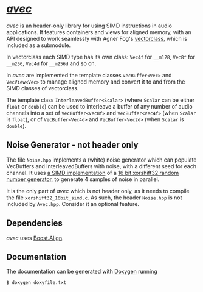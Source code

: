# [*avec*](https://github.com/unevens/avec)

*avec* is an header-only library for using SIMD instructions in audio applications. 
It features containers and views for aligned memory, with an API designed to work seamlessly with Agner Fog's [vectorclass](https://github.com/vectorclass/version2), which is included as a submodule.

In vectorclass each SIMD type has its own class: `Vec4f` for `__m128`, `Vec8f` for `__m256`, `Vec4d` for `__m256d` and so on.

In *avec* are implemented the template classes `VecBuffer<Vec>` and `VecView<Vec>` to manage aligned memory and convert it to and from the SIMD classes of vectorclass.

The template class `InterleavedBuffer<Scalar>` (where `Scalar` can be either `float` or `double`) can be used to interleave a buffer of any number of audio channels into a set of `VecBuffer<Vec8f>` and `VecBuffer<Vec4f>` (when `Scalar` is `float`), or of `VecBuffer<Vec4d>` and `VecBuffer<Vec2d>` (when `Scalar` is `double`). 

## Noise Generator - not header only

The file `Noise.hpp` implements a (white) noise generator which can populate VecBuffers and InterleavedBuffers with noise, with a different seed for each channel.
It uses [a SIMD implementation](https://github.com/unevens/xorshift32_16bit_simd) of a [16 bit xorshift32 random number generator](https://b2d-f9r.blogspot.com/2010/08/16-bit-xorshift-rng-now-with-more.html
), to generate 4 samples of noise in parallel. 

It is the only part of *avec* which is not header only, as it needs to compile the file `xorshift32_16bit_simd.c`.
As such, the header `Noise.hpp` is not included by `Avec.hpp`. Consider it an optional feature.

## Dependencies

*avec* uses [Boost.Align](https://www.boost.org/doc/libs/1_71_0/doc/html/align.html). 

## Documentation

The documentation can be generated with [Doxygen](http://doxygen.nl/) running

```bash
$ doxygen doxyfile.txt
```